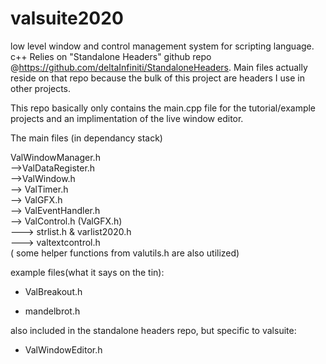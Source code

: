 # valsuite2020
low level window and control management system for scripting language. c++
Relies on "Standalone Headers" github repo @https://github.com/deltaInfiniti/StandaloneHeaders.
Main files actually reside on that repo because the bulk of this project are headers I use in other projects.

This repo basically only contains the main.cpp file for the tutorial/example projects and an implimentation of the live window editor.

The main files (in dependancy stack)

ValWindowManager.h<br>
-->ValDataRegister.h<br>
	-->ValWindow.h<br>
		--> ValTimer.h<br>
		--> ValGFX.h<br>
		--> ValEventHandler.h<br>
		--> ValControl.h (ValGFX.h)<br>
			---> strlist.h & varlist2020.h<br>
			---> valtextcontrol.h<br>
( some helper functions from valutils.h are also utilized) 

example files(what it says on the tin):
- ValBreakout.h 

- mandelbrot.h

also included in the standalone headers repo, but specific to valsuite:
- ValWindowEditor.h





